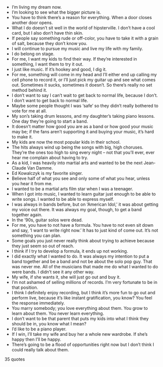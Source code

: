  - I’m living my dream now.
 - I’m looking to see what the bigger picture is.
 - You have to think there’s a reason for everything. When a door closes another door opens.
 - What I do doesn’t sit well in the world of hipsterville. I don’t have a cool card, but I also don’t have thin skin.
 - If people say something rude or off-color, you have to take it with a grain of salt, because they don’t know you.
 - I will continue to pursue my music and live my life with my family.
 - I do belong on stage.
 - For me, I want my kids to find their way. If they’re interested in something, I want them to try it out.
 - I just like music. If it’s hookey and good, I dig it.
 - For me, something will come in my head and I’ll either end up calling my cell phone to record it, or I’ll just pick my guitar up and see what comes out. Sometimes it sucks, sometimes it doesn’t. So there’s really no set method behind it.
 - I don’t want to say I can’t wait to get back to normal life, because I don’t. I don’t want to get back to normal life.
 - Maybe some people thought I was ‘safe’ so they didn’t really bothered to vote for me at all.
 - My son’s taking drum lessons, and my daughter’s taking piano lessons. One day they’re going to start a band.
 - It doesn’t matter how good you are as a band or how good your music may be; if the fans aren’t supporting it and buying your music, it’s hard to make it.
 - My kids are now the most popular kids in their school.
 - The hits always wind up being the songs with big, high choruses. They’re the ones too high to sing every night – not that you’ll ever, ever hear me complain about having to try.
 - As a kid, I was heavily into martial arts and wanted to be the next Jean-Claude Van Damme.
 - Ed Kowalczyk is my favorite singer.
 - Believe half of what you see and only some of what you hear, unless you hear it from me.
 - I wanted to be a martial arts film star when I was a teenager.
 - When I got into music, I wanted to learn guitar just enough to be able to write songs. I wanted to be able to express myself.
 - I was always in bands before, but on ‘American Idol,’ it was about getting my voice out there. It was always my goal, though, to get a band together again.
 - In the ’90s, guitar solos were dead.
 - For me, you have to not have a formula. You have to not even sit down and say, ‘I want to write right now.’ It has to just kind of come out. It’s not something you can plan.
 - Some goals you just never really think about trying to achieve because they just seem so out of reach.
 - I think if I try to develop a formula, it ends up not working.
 - I did exactly what I wanted to do. It was always my intention to put a band together and be a band and not be about the solo pop guy. That was never me. All of the musicians that made me do what I wanted to do were bands. I didn’t see it any other way.
 - My wife, if she wants it, she will just go out and buy it.
 - I’m not ashamed of selling millions of records. I’m very fortunate to be in that position.
 - I think I definitely enjoy recording, but I think it’s more fun to go out and perform live, because it’s like instant gratification, you know? You feel the response immediately.
 - You marry somebody; you love everything about them. You grow to learn about them. You never learn everything.
 - I don’t want to be that parent that puts my kids into what I think they should be in, you know what I mean?
 - I’d like to be a piano player.
 - If I win, I’ll take my wife and buy her a whole new wardrobe. If she’s happy then I’ll be happy.
 - There’s going to be a flood of opportunities right now but I don’t think I could really talk about them.

35 quotes